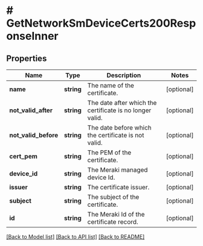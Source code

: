# # GetNetworkSmDeviceCerts200ResponseInner

## Properties

Name | Type | Description | Notes
------------ | ------------- | ------------- | -------------
**name** | **string** | The name of the certificate. | [optional]
**not_valid_after** | **string** | The date after which the certificate is no longer valid. | [optional]
**not_valid_before** | **string** | The date before which the certificate is not valid. | [optional]
**cert_pem** | **string** | The PEM of the certificate. | [optional]
**device_id** | **string** | The Meraki managed device Id. | [optional]
**issuer** | **string** | The certificate issuer. | [optional]
**subject** | **string** | The subject of the certificate. | [optional]
**id** | **string** | The Meraki Id of the certificate record. | [optional]

[[Back to Model list]](../../README.md#models) [[Back to API list]](../../README.md#endpoints) [[Back to README]](../../README.md)
